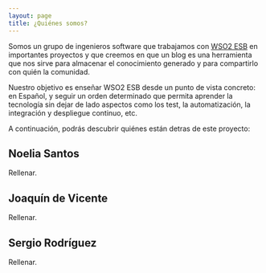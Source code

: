 ```yaml
---
layout: page
title: ¿Quiénes somos?
---
```


Somos un grupo de ingenieros software que trabajamos con [WSO2 ESB](http://wso2.com/products/enterprise-service-bus/) en importantes proyectos y que creemos en que un blog es una herramienta que nos sirve para almacenar el conocimiento generado y para compartirlo con quién la comunidad.

Nuestro objetivo es enseñar WSO2 ESB desde un punto de vista concreto: en Español, y seguir un orden determinado que permita aprender la tecnología sin dejar de lado aspectos como los test, la automatización, la integración y despliegue continuo, etc.

A continuación, podrás descubrir quiénes están detras de este proyecto:

## Noelia Santos

Rellenar.

## Joaquín de Vicente

Rellenar.

## Sergio Rodríguez

Rellenar.
